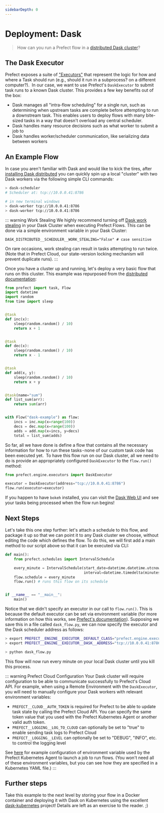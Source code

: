 ```yaml
---
sidebarDepth: 0
---
```

# Deployment: Dask

> How can you run a Prefect flow in a [distributed Dask cluster](https://distributed.readthedocs.io/en/latest/)?

## The Dask Executor
Prefect exposes a suite of ["Executors"](../../api/unreleased/engine/executors.html) that represent the logic for how and where a Task should run (e.g., should it run in a subprocess? on a different computer?). 
In our case, we want to use Prefect's `DaskExecutor` to submit task runs to a known Dask cluster. This provides a few key benefits out of the box:

- Dask manages all "intra-flow scheduling" for a single run, such as determining when upstream tasks are complete before attempting to run a downstream task. This enables users to deploy flows with many bite-sized tasks in a way that doesn't overload any central scheduler.
- Dask handles many resource decisions such as what worker to submit a job to
- Dask handles worker/scheduler communication, like serializing data between workers

## An Example Flow
In case you aren't familiar with Dask and would like to kick the tires, after [installing Dask distributed](https://distributed.readthedocs.io/en/latest/install.html) you can quickly spin up a local "cluster" with two Dask workers via the following simple CLI commands:
```bash
> dask-scheduler
# Scheduler at: tcp://10.0.0.41:8786

# in new terminal windows
> dask-worker tcp://10.0.0.41:8786
> dask-worker tcp://10.0.0.41:8786
```

::: warning Work Stealing
We highly recommend turning off [Dask work stealing](https://distributed.dask.org/en/latest/work-stealing.html) in your Dask Cluster when executing Prefect Flows.  This can be done via a simple environment variable in your Dask Cluster:
```
DASK_DISTRIBUTED__SCHEDULER__WORK_STEALING="False" # case sensitive
```
On rare occasions, work stealing can result in tasks attempting to run twice.  (Note that in Prefect Cloud, our state-version locking mechanism will prevent duplicate runs).
:::

Once you have a cluster up and running, let's deploy a very basic flow that runs on this cluster. This example was repurposed from the [distributed documentation](https://distributed.readthedocs.io/en/latest/web.html#example-computation):

```python
from prefect import task, Flow
import datetime
import random
from time import sleep


@task
def inc(x):
    sleep(random.random() / 10)
    return x + 1


@task
def dec(x):
    sleep(random.random() / 10)
    return x - 1


@task
def add(x, y):
    sleep(random.random() / 10)
    return x + y


@task(name="sum")
def list_sum(arr):
    return sum(arr)


with Flow("dask-example") as flow:
    incs = inc.map(x=range(100))
    decs = dec.map(x=range(100))
    adds = add.map(x=incs, y=decs)
    total = list_sum(adds)
```

So far, all we have done is define a flow that contains all the necessary information for how to run these tasks - none of our custom task code has been executed yet. 
To have this flow run on our Dask cluster, all we need to do is provide an appropriately configured `DaskExecutor` to the `flow.run()` method:

```python
from prefect.engine.executors import DaskExecutor

executor = DaskExecutor(address="tcp://10.0.0.41:8786")
flow.run(executor=executor)
```

If you happen to have `bokeh` installed, you can visit the [Dask Web UI](https://distributed.readthedocs.io/en/latest/web.html) and see your tasks being processed when the flow run begins!

## Next Steps
Let's take this one step further: let's attach a schedule to this flow, and package it up so that we can point it to any Dask cluster we choose, without editing the code which defines the flow. To do this, we will first add a main method to our script above so that it can be executed via CLI:

```python
def main():
    from prefect.schedules import IntervalSchedule

    every_minute = IntervalSchedule(start_date=datetime.datetime.utcnow(),     
                 					interval=datetime.timedelta(minutes=1))
    flow.schedule = every_minute
    flow.run() # runs this flow on its schedule


if __name__ == "__main__":
    main()
```

Notice that we didn't specify an executor in our call to `flow.run()`. This is because the default executor can be set via environment variable (for more information on how this works, see [Prefect's documentation](../core_concepts/configuration.html)). Supposing we save this in a file called `dask_flow.py`, we can now specify the executor and the Dask scheduler address as follows:

```bash
> export PREFECT__ENGINE__EXECUTOR__DEFAULT_CLASS="prefect.engine.executors.DaskExecutor"
> export PREFECT__ENGINE__EXECUTOR__DASK__ADDRESS="tcp://10.0.0.41:8786"

> python dask_flow.py
```

This flow will now run every minute on your local Dask cluster until you kill this process.

::: warning Prefect Cloud Configuration
Your Dask cluster will require configuration to be able to communicate successfully to Prefect's Cloud API. For example, when using a Remote Environment with the `DaskExecutor`, you will need to manually configure your Dask workers with relevant environment variables:
- `PREFECT__CLOUD__AUTH_TOKEN` is required for Prefect to be able to update task state by calling the Prefect Cloud API. You can specify the same token value that you used with the Prefect Kubernetes Agent or another valid auth token.
- `PREFECT__LOGGING__LOG_TO_CLOUD` can optionally be set to "true" to enable sending task logs to Prefect Cloud
- `PREFECT__LOGGING__LEVEL` can optionally be set to "DEBUG", "INFO", etc. to control the logging level

See [here](https://github.com/PrefectHQ/prefect/blob/master/src/prefect/agent/kubernetes/job_spec.yaml) for example configuration of environment variable used by the Prefect Kubernetes Agent to launch a job to run flows. (You won't need all of these environment variables, but you can see how they are specified in a Kubernetes YAML file.)
:::

## Further steps
Take this example to the next level by storing your flow in a Docker container and deploying it with Dask on Kubernetes using the excellent [dask-kubernetes](http://kubernetes.dask.org/en/latest/) project! Details are left as an exercise to the reader. ;)
